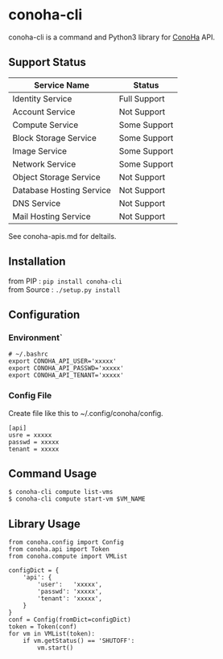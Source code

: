 conoha-cli
==========
conoha-cli is a command and Python3 library for [ConoHa](https://www.conoha.jp/) API.

Support Status
-------
Service Name             | Status
-------------------------|---------------
Identity Service         | Full Support
Account Service          | Not Support
Compute Service          | Some Support
Block Storage Service    | Some Support
Image Service            | Some Support
Network Service          | Some Support
Object Storage Service   | Not Support
Database Hosting Service | Not Support
DNS Service              | Not Support
Mail Hosting Service     | Not Support

See conoha-apis.md for deltails.

Installation
------------
from PIP : ``` pip install conoha-cli ```  
from Source : ``` ./setup.py install ```  

Configuration
-------------
### Environment`
```
# ~/.bashrc
export CONOHA_API_USER='xxxxx'
export CONOHA_API_PASSWD='xxxxx'
export CONOHA_API_TENANT='xxxxx'
```

### Config File
Create file like this to ~/.config/conoha/config.
```
[api]
usre = xxxxx
passwd = xxxxx
tenant = xxxxx
```

Command Usage
-------------
```
$ conoha-cli compute list-vms
$ conoha-cli compute start-vm $VM_NAME
```

Library Usage
-------------
```
from conoha.config import Config
from conoha.api import Token
from conoha.compute import VMList

configDict = {
	'api': {
		'user':   'xxxxx',
		'passwd': 'xxxxx',
		'tenant': 'xxxxx',
	}
}
conf = Config(fromDict=configDict)
token = Token(conf)
for vm in VMList(token):
	if vm.getStatus() == 'SHUTOFF':
		vm.start()
```
